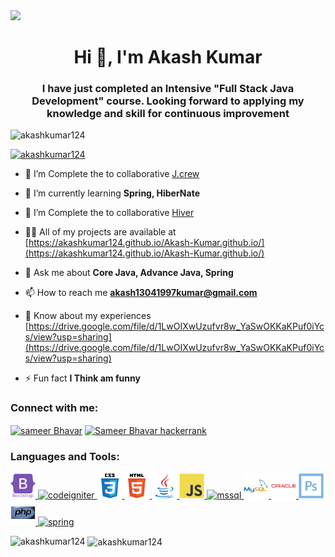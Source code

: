<img  src="[https://www.aaditritechnology.com/images/redesign.gif](https://media.tenor.com/qJ5evVs-_uUAAAAC/coding.gif)">
<h1 align="center">Hi 👋, I'm Akash Kumar</h1>
<h3 align="center">I have just completed an Intensive "Full Stack Java Development" course. Looking forward to applying my knowledge and skill for continuous improvement</h3>

<p align="left"> <img src="https://komarev.com/ghpvc/?username=akashkumar124&label=Profile%20views&color=0e75b6&style=flat" alt="akashkumar124" /> </p>

<p align="left"> <a href="https://github.com/ryo-ma/github-profile-trophy"><img src="https://github-profile-trophy.vercel.app/?username=akashkumar124" alt="akashkumar124" /></a> </p>

- 👯 I’m Complete the to collaborative [J.crew](https://gentle-pegasus-f72d6c.netlify.app/)

- 🌱 I’m currently learning **Spring, HiberNate**

- 👯 I’m Complete the to collaborative [Hiver](https://brilliant-chebakia-21de11.netlify.app/)

- 👨‍💻 All of my projects are available at [https://akashkumar124.github.io/Akash-Kumar.github.io/](https://akashkumar124.github.io/Akash-Kumar.github.io/)

- 💬 Ask me about **Core Java, Advance Java, Spring**

- 📫 How to reach me **akash13041997kumar@gmail.com**

- 📄 Know about my experiences [https://drive.google.com/file/d/1LwOIXwUzufvr8w_YaSwOKKaKPuf0iYcs/view?usp=sharing](https://drive.google.com/file/d/1LwOIXwUzufvr8w_YaSwOKKaKPuf0iYcs/view?usp=sharing)

- ⚡ Fun fact **I Think am funny**

<h3 align="left" margint-top="20px">Connect with me:</h3>
<p align="left">
<a href="https://www.linkedin.com/in/akash-sharma-84743a205/" target="blank"><img align="center" src="https://raw.githubusercontent.com/rahuldkjain/github-profile-readme-generator/master/src/images/icons/Social/linked-in-alt.svg" alt="sameer Bhavar" height="30" width="40" /></a>
<a href="https://www.hackerrank.com/singhsourabh7575"=1" target="blank"><img align="center" src="https://raw.githubusercontent.com/rahuldkjain/github-profile-readme-generator/master/src/images/icons/Social/hackerrank.svg" alt="Sameer Bhavar hackerrank" height="30" width="40" /></a>
</p>

<h3 align="left">Languages and Tools:</h3>
<p align="left"> <a href="https://getbootstrap.com" target="_blank" rel="noreferrer"> <img src="https://raw.githubusercontent.com/devicons/devicon/master/icons/bootstrap/bootstrap-plain-wordmark.svg" alt="bootstrap" width="40" height="40"/> </a> <a href="https://codeigniter.com" target="_blank" rel="noreferrer"> <img src="https://cdn.worldvectorlogo.com/logos/codeigniter.svg" alt="codeigniter" width="40" height="40"/> </a> <a href="https://www.w3schools.com/css/" target="_blank" rel="noreferrer"> <img src="https://raw.githubusercontent.com/devicons/devicon/master/icons/css3/css3-original-wordmark.svg" alt="css3" width="40" height="40"/> </a> <a href="https://www.w3.org/html/" target="_blank" rel="noreferrer"> <img src="https://raw.githubusercontent.com/devicons/devicon/master/icons/html5/html5-original-wordmark.svg" alt="html5" width="40" height="40"/> </a> <a href="https://www.java.com" target="_blank" rel="noreferrer"> <img src="https://raw.githubusercontent.com/devicons/devicon/master/icons/java/java-original.svg" alt="java" width="40" height="40"/> </a> <a href="https://developer.mozilla.org/en-US/docs/Web/JavaScript" target="_blank" rel="noreferrer"> <img src="https://raw.githubusercontent.com/devicons/devicon/master/icons/javascript/javascript-original.svg" alt="javascript" width="40" height="40"/> </a> <a href="https://www.microsoft.com/en-us/sql-server" target="_blank" rel="noreferrer"> <img src="https://www.svgrepo.com/show/303229/microsoft-sql-server-logo.svg" alt="mssql" width="40" height="40"/> </a> <a href="https://www.mysql.com/" target="_blank" rel="noreferrer"> <img src="https://raw.githubusercontent.com/devicons/devicon/master/icons/mysql/mysql-original-wordmark.svg" alt="mysql" width="40" height="40"/> </a> <a href="https://www.oracle.com/" target="_blank" rel="noreferrer"> <img src="https://raw.githubusercontent.com/devicons/devicon/master/icons/oracle/oracle-original.svg" alt="oracle" width="40" height="40"/> </a> <a href="https://www.photoshop.com/en" target="_blank" rel="noreferrer"> <img src="https://raw.githubusercontent.com/devicons/devicon/master/icons/photoshop/photoshop-line.svg" alt="photoshop" width="40" height="40"/> </a> <a href="https://www.php.net" target="_blank" rel="noreferrer"> <img src="https://raw.githubusercontent.com/devicons/devicon/master/icons/php/php-original.svg" alt="php" width="40" height="40"/> </a> <a href="https://spring.io/" target="_blank" rel="noreferrer"> <img src="https://www.vectorlogo.zone/logos/springio/springio-icon.svg" alt="spring" width="40" height="40"/> </a> </p>

<p><img align="left" src="https://github-readme-stats.vercel.app/api/top-langs?username=akashkumar124&show_icons=true&locale=en&layout=compact" alt="akashkumar124" /></p>

<p>&nbsp;<img align="center" src="https://github-readme-stats.vercel.app/api?username=akashkumar124&show_icons=true&locale=en" alt="akashkumar124" /></p>
